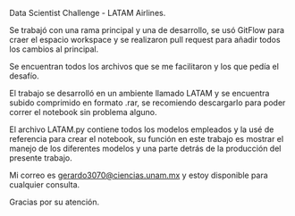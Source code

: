 Data Scientist Challenge - LATAM Airlines.

Se trabajó con una rama principal y una de desarrollo, se usó GitFlow para craer el espacio workspace y se realizaron pull request para añadir todos los cambios al principal.

Se encuentran todos los archivos que se me facilitaron y los que pedía el desafío.

El trabajo se desarrolló en un ambiente llamado LATAM y se encuentra subido comprimido en formato .rar, se recomiendo descargarlo para poder correr el notebook sin problema alguno.

El archivo LATAM.py contiene todos los modelos empleados y la usé de referencia para crear el notebook, su función en este trabajo es mostrar el manejo de los diferentes modelos y una parte detrás de la producción del presente trabajo.

Mi correo es gerardo3070@ciencias.unam.mx y estoy disponible para cualquier consulta.

Gracias por su atención.